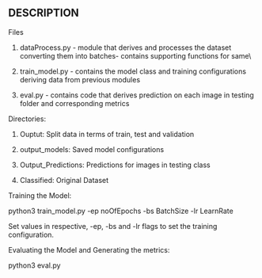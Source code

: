 ## DESCRIPTION

Files 

1. dataProcess.py - module that derives and  processes the dataset converting them into batches- contains supporting functions for same\

2. train_model.py - contains the model class and training configurations deriving data from previous modules

3. eval.py - contains code that derives prediction on each image in testing folder and corresponding metrics

Directories:

1. Ouptut: Split data in terms of train, test and validation

2. output_models: Saved model configurations

3. Output_Predictions: Predictions for images in testing class 

4. Classified: Original Dataset


Training the Model:

python3 train_model.py -ep noOfEpochs -bs BatchSize -lr LearnRate
 
Set values in respective, -ep, -bs and -lr flags to set the training configuration.


Evaluating the Model and Generating the metrics:

 python3 eval.py
